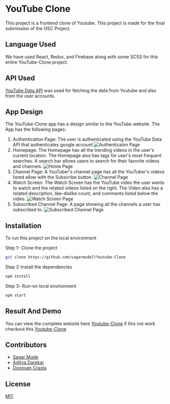 # YouTube Clone
This project is a frontend clone of Youtube. 
This project is made for the final submission of the OSC Project.

## Language Used
We have used React, Redux, and Firebase along with some SCSS for this entire YouTube-Clone project. 

## API Used
[YouTube Data API](https://developers.google.com/youtube/v3/docs) was used for fetching the data from Youtube and also from the user accounts.

## App Design
The YouTube-Clone app has a design similar to the YouTube website. 
The App has the following pages:
1. Authentication Page: The user is authenticated using the YouTube Data API that authenticates google account
   ![Authenticaion Page](https://github.com/sagarmude7/Youtube-Clone/blob/main/src/sample%20images/authentication.JPG)
3. Homepage: The Homepage has all the trending videos in the user's current location. The Homepage also has tags for user's most frequent searches. A search bar allows users to search for their favorite videos and channels.
   ![Home Page](https://github.com/sagarmude7/Youtube-Clone/blob/main/src/sample%20images/home.JPG)
5. Channel Page: A YouTuber's channel page has all the YouTuber's videos listed allow with the Subscribe button.
   ![Channel Page](https://github.com/sagarmude7/Youtube-Clone/blob/main/src/sample%20images/channel.JPG)
7. Watch Screen: The Watch Screen has the YouTube video the user wants to watch and the related videos listed on the right. The Video also has a related description, like-dislike count, and comments listed below the video.
   ![Watch Screen Page](https://github.com/sagarmude7/Youtube-Clone/blob/main/src/sample%20images/watch%20screen.JPG)
9. Subscribed Channel Page: A page showing all the channels a user has subscribed to.
   ![Subscribed Channel Page](https://github.com/sagarmude7/Youtube-Clone/blob/main/src/sample%20images/subscribed.JPG)

## Installation

To run this project on the local environment

Step 1- Clone the project
```bash
git clone https://github.com/sagarmude7/Youtube-Clone
```
Step 2-Install the dependencies
```bash
npm install
```
Step 3- Run-on local environment
```bash
npm start
```


## Result And Demo
You can view the complete website here [Youtube-Clone](https://osc-project-sadtube.web.app) if this not work checkout this [Youtube-Clone](https://sadtube-6324f.web.app/)

## Contributors
* [Sagar Mude](https://github.com/sagarmude7)
* [Aditya Darekar](https://github.com/Adi1505-macintosh)
* [Donovan Crasta](https://github.com/Donovan-Crasta)

## License
[MIT](https://github.com/sagarmude7/Youtube-Clone/blob/main/LICENSE)




